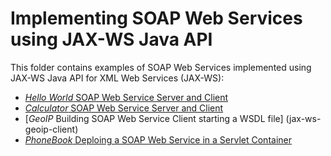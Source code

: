 Implementing SOAP Web Services using JAX-WS Java API
===================================================

This folder contains examples of SOAP Web Services implemented using JAX-WS Java API for XML Web Services (JAX-WS):

* [_Hello World_ SOAP Web Service Server and Client](jax-ws-hello)
* [_Calculator_ SOAP Web Service Server and Client](jax-ws-calculator)
* [_GeoIP_  Building SOAP Web Service Client starting a WSDL file] (jax-ws-geoip-client)
* [_PhoneBook_ Deploing a SOAP Web Service in a Servlet Container](jax-ws-phonebook)
